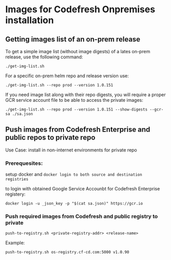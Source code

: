 # Images for Codefresh Onpremises installation




## Getting images list of an on-prem release

To get a simple image list (without image digests) of a lates on-prem release, use the following command:

```
./get-img-list.sh
```
For a specific on-prem helm repo and release version use:

```
./get-img-list.sh --repo prod --version 1.0.151
```
If you need image list along with their repo digests, you will require a proper GCR service account file to be able to access the private images:

```
./get-img-list.sh --repo prod --version 1.0.151 --show-digests --gcr-sa ./sa.json
```

## Push images from Codefresh Enterprise and public repos to private repo
Use Case: install in non-internet environments for private repo

### Prerequesites:
setup docker and `docker login to both source and destination registries`

to login with obtained Google Service Accounbt for Codefresh Enterprise registery:
```
docker login -u _json_key -p "$(cat sa.json)" https://gcr.io
```

### Push required images from Codefresh and public registry to private
```
push-to-registry.sh <private-registry-addr> <release-name>
```

Example:
```
push-to-registry.sh os-registry.cf-cd.com:5000 v1.0.90
```
